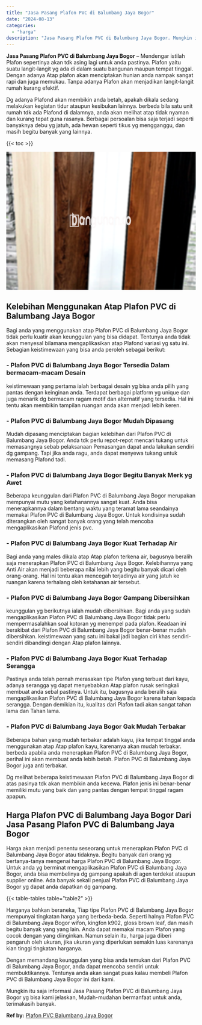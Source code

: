 ```yaml
---
title: "Jasa Pasang Plafon PVC di Balumbang Jaya Bogor"
date: "2024-08-13"
categories: 
  - "harga"
description: "Jasa Pasang Plafon PVC di Balumbang Jaya Bogor. Mungkin itu saja informasi Jasa Pasang Plafon PVC di Balumbang Jaya Bogor yg bisa kami jelaskan, Mudah-mudaha..."
---
```


**Jasa Pasang Plafon PVC di Balumbang Jaya Bogor** – Mendengar istilah Plafon sepertinya akan tdk asing lagi untuk anda pastinya. Plafon yaitu suatu langit-langit yg ada di dalam suatu bangunan maupun tempat tinggal. Dengan adanya Atap plafon akan menciptakan hunian anda nampak sangat rapi dan juga memukau. Tanpa adanya Plafon akan menjadikan langit-langit rumah kurang efektif.

Dg adanya Plafond akan membikin anda betah, apakah dikala sedang melakukan kegiatan tidur ataupun kesibukan lainnya. berbeda bila satu unit rumah tdk ada Plafond di dalamnya, anda akan melihat atap tidak nyaman dan kurang tepat guna rasanya. Berbagai persoalan bisa saja terjadi seperti banyaknya debu yg jatuh, ada hewan seperti tikus yg mengganggu, dan masih begitu banyak yang lainnya.

{{< toc >}}

![Jasa Pasang Plafon PVC di Balumbang Jaya Bogor](/images/flafond-pvc-murah19.png)

## Kelebihan Menggunakan Atap Plafon PVC di Balumbang Jaya Bogor

Bagi anda yang menggunakan atap Plafon PVC di Balumbang Jaya Bogor tidak perlu kuatir akan keunggulan yang bisa didapat. Tentunya anda tidak akan menyesal bilamana mengaplikasikan atap Plafond variasi yg satu ini. Sebagian keistimewaan yang bisa anda peroleh sebagai berikut:

### \- Plafon PVC di Balumbang Jaya Bogor Tersedia Dalam bermacam-macam Desain

keistimewaan yang pertama ialah berbagai desain yg bisa anda pilih yang pantas dengan keinginan anda. Terdapat berbagai platform yg unique dan juga menarik dg bermacam ragam motif dan alternatif yang tersedia. Hal ini tentu akan membikin tampilan ruangan anda akan menjadi lebih keren.

### \- Plafon PVC di Balumbang Jaya Bogor Mudah Dipasang

Mudah dipasang menciptakan bagian kelebihan dari Plafon PVC di Balumbang Jaya Bogor. Anda tdk perlu repot-repot mencari tukang untuk memasangnya sebab pelaksanaan Pemasangan dapat anda lakukan sendiri dg gampang. Tapi jika anda ragu, anda dapat menyewa tukang untuk memasang Plafond tadi.

### \- Plafon PVC di Balumbang Jaya Bogor Begitu Banyak Merk yg Awet

Beberapa keunggulan dari Plafon PVC di Balumbang Jaya Bogor merupakan mempunyai mutu yang ketahanannya sangat kuat. Anda bisa menerapkannya dalam bentang waktu yang teramat lama seandainya memakai Plafon PVC di Balumbang Jaya Bogor. Untuk kondisinya sudah diterangkan oleh sangat banyak orang yang telah mencoba mengaplikasikan Plafond jenis pvc.

### \- Plafon PVC di Balumbang Jaya Bogor Kuat Terhadap Air

Bagi anda yang males dikala atap Atap plafon terkena air, bagusnya beralih saja menerapkan Plafon PVC di Balumbang Jaya Bogor. Kelebihannya yang Anti Air akan menjadi beberapa nilai lebih yang begitu banyak dicari oleh orang-orang. Hal ini tentu akan mencegah terjadinya air yang jatuh ke ruangan karena terhalang oleh ketahanan air tersebut.

### \- Plafon PVC di Balumbang Jaya Bogor Gampang Dibersihkan

keunggulan yg berikutnya ialah mudah dibersihkan. Bagi anda yang sudah mengaplikasikan Plafon PVC di Balumbang Jaya Bogor tidak perlu mempermasalahkan soal kotoran yg menempel pada plafon. Keadaan ini berakibat dari Plafon PVC di Balumbang Jaya Bogor benar-benar mudah dibersihkan. keistimewaan yang satu ini bakal jadi bagian ciri khas sendiri-sendiri dibandingi dengan Atap plafon lainnya.

### \- Plafon PVC di Balumbang Jaya Bogor Kuat Terhadap Serangga

Pastinya anda telah pernah merasakan tipe Plafon yang terbuat dari kayu, adanya serangga yg dapat menyebabkan Atap plafon rusak seringkali membuat anda sebal pastinya. Untuk itu, bagusnya anda beralih saja mengaplikasikan Plafon PVC di Balumbang Jaya Bogor karena tahan kepada serangga. Dengan demikian itu, kualitas dari Plafon tadi akan sangat tahan lama dan Tahan lama.

### \- Plafon PVC di Balumbang Jaya Bogor Gak Mudah Terbakar

Beberapa bahan yang mudah terbakar adalah kayu, jika tempat tinggal anda menggunakan atap Atap plafon kayu, karenanya akan mudah terbakar. berbeda apabila anda menerapkan Plafon PVC di Balumbang Jaya Bogor, perihal ini akan membuat anda lebih betah. Plafon PVC di Balumbang Jaya Bogor juga anti terbakar.

Dg melihat beberapa keistimewaan Plafon PVC di Balumbang Jaya Bogor di atas pasinya tdk akan membikin anda kecewa. Plafon jenis ini benar-benar memiliki mutu yang baik dan yang pantas dengan tempat tinggal ragam apapun.

## Harga Plafon PVC di Balumbang Jaya Bogor Dari Jasa Pasang Plafon PVC di Balumbang Jaya Bogor

Harga akan menjadi penentu seseorang untuk menerapkan Plafon PVC di Balumbang Jaya Bogor atau tidaknya. Begitu banyak dari orang yg bertanya-tanya mengenai harga Plafon PVC di Balumbang Jaya Bogor. Untuk anda yg berminat mengaplikasikan Plafon PVC di Balumbang Jaya Bogor, anda bisa membelinya dg gampang apakah di agen terdekat ataupun supplier online. Ada banyak sekali penjual Plafon PVC di Balumbang Jaya Bogor yg dapat anda dapatkan dg gampang.

{{< table-tables table="table2" >}}

Harganya bahkan beraneka, Tiap tipe Plafon PVC di Balumbang Jaya Bogor mempunyai tingkatan harga yang berbeda-beda. Seperti halnya Plafon PVC di Balumbang Jaya Bogor wifon, kingfon k902, gloss brown leaf, dan masih begitu banyak yang yang lain. Anda dapat memakai macam Plafon yang cocok dengan yang diinginkan. Namun selain itu, harga juga diberi pengaruh oleh ukuran, jika ukuran yang diperlukan semakin luas karenanya kian tinggi tingkatan harganya.

Dengan memandang keunggulan yang bisa anda temukan dari Plafon PVC di Balumbang Jaya Bogor, anda dapat mencoba sendiri untuk membuktikannya. Tentunya anda akan sangat puas kalau membeli Plafon PVC di Balumbang Jaya Bogor ini dari kami.

Mungkin itu saja informasi Jasa Pasang Plafon PVC di Balumbang Jaya Bogor yg bisa kami jelaskan, Mudah-mudahan bermanfaat untuk anda, terimakasih banyak.

**Ref by:** [Plafon PVC Balumbang Jaya Bogor](https://id.wikipedia.org/wiki/Plafon)
